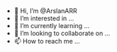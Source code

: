 - 👋 Hi, I’m @ArslanARR
- 👀 I’m interested in ...
- 🌱 I’m currently learning ...
- 💞️ I’m looking to collaborate on ...
- 📫 How to reach me ...

<!---
ArslanARR/ArslanARR is a ✨ special ✨ repository because its `README.md` (this file) appears on your GitHub profile.
You can click the Preview link to take a look at your changes.
--->

